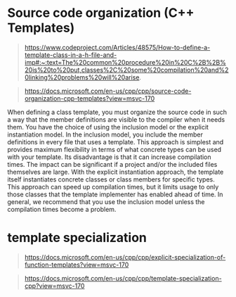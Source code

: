 # Source code organization (C++ Templates)

> https://www.codeproject.com/Articles/48575/How-to-define-a-template-class-in-a-h-file-and-imp#:~:text=The%20common%20procedure%20in%20C%2B%2B%20is%20to%20put,classes%2C%20some%20compilation%20and%20linking%20problems%20will%20arise.

> https://docs.microsoft.com/en-us/cpp/cpp/source-code-organization-cpp-templates?view=msvc-170

When defining a class template, you must organize the source code in such a way that the member definitions are visible to the compiler when it needs them. You have the choice of using the inclusion model or the explicit instantiation model. In the inclusion model, you include the member definitions in every file that uses a template. This approach is simplest and provides maximum flexibility in terms of what concrete types can be used with your template. Its disadvantage is that it can increase compilation times. The impact can be significant if a project and/or the included files themselves are large. With the explicit instantiation approach, the template itself instantiates concrete classes or class members for specific types. This approach can speed up compilation times, but it limits usage to only those classes that the template implementer has enabled ahead of time. In general, we recommend that you use the inclusion model unless the compilation times become a problem.

# template specialization

> https://docs.microsoft.com/en-us/cpp/cpp/explicit-specialization-of-function-templates?view=msvc-170

> https://docs.microsoft.com/en-us/cpp/cpp/template-specialization-cpp?view=msvc-170
